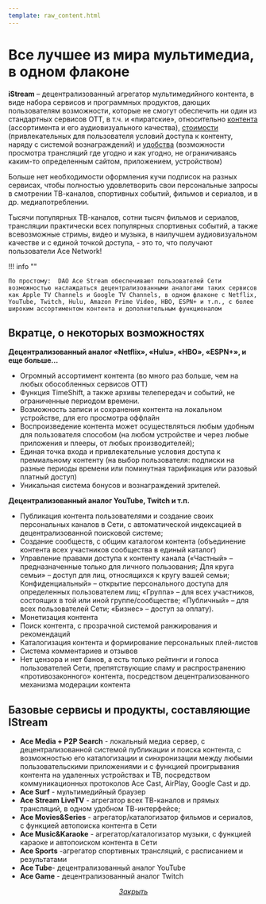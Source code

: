 ```yaml
---
template: raw_content.html
---
```


# Все лучшее из мира мультимедиа, в одном флаконе

**iStream** –  децентрализованный агрегатор мультимедийного контента, в виде набора сервисов и программных продуктов, дающих пользователям возможности, которые не смогут обеспечить ни один из стандартных сервисов ОТТ, в т.ч. и «пиратские», относительно <span style="text-decoration:underline;">контента</span> (ассортимента и его аудиовизуального качества), <span style="text-decoration:underline;">стоимости</span> (привлекательных для пользователя условий доступа к контенту, наряду с системой вознаграждений) и <span style="text-decoration:underline;">удобства</span> (возможности просмотра трансляций где угодно и как угодно, не ограничиваясь каким-то определенным сайтом, приложением, устройством)

Больше нет необходимости оформления кучи подписок на разных сервисах, чтобы полностью удовлетворить свои персональные запросы в смотрении ТВ-каналов, спортивных событий, фильмов и сериалов, и в др. медиапотреблении.

Тысячи популярных ТВ-каналов, сотни тысяч фильмов и сериалов, трансляции практически всех популярных спортивных событий, а также всевозможные стримы, видео и музыка, в наилучшем аудиовизуальном качестве и с единой точкой доступа, - это то, что получают пользователи Ace Network!

!!! info ""

    По простому:  DAO Ace Stream обеспечивают пользователей Сети возможностью наслаждаться децентрализованными аналогами таких сервисов как Apple TV Channels и Google TV Channels, в одном флаконе с Netflix, YouTube, Twitch, Hulu, Amazon Prime Video, HBO, ESPN+ и т.п., с более широким ассортиментом контента и дополнительным функционалом


## Вкратце, о некоторых возможностях

**Децентрализованный аналог «Netflix», «Hulu», «HBO», «ESPN+», и еще больше…**

- Огромный ассортимент контента (во много раз больше, чем на любых обособленных сервисов ОТТ)
- Функция TimeShift, а также архивы телепередач и событий, не ограниченные периодом времени.
- Возможность записи и сохранения контента на локальном устройстве, для его просмотра оффлайн
- Воспроизведение контента может осуществляться любым удобным для пользователя способом (на любом устройстве и через любые приложения и плееры, от любых производителей);
- Единая точка входа и привлекательные условия доступа к премиальному контенту (на выбор пользователя: подписки на разные периоды времени или поминутная тарификация или разовый платный доступ)
- Уникальная система бонусов и вознаграждений зрителей.


**Децентрализованный аналог YouTube, Twitch и т.п.**

- Публикация контента пользователями и создание своих персональных каналов в Сети, с автоматической индексацией в децентрализованной поисковой системе;
- Создание сообществ, с общим каталогом контента (объединение контента всех участников сообщества в единый каталог)
- Управление правами доступа к контенту канала («Частный» – предназначенные только для личного пользования; Для круга семьи» – доступ для лиц, относящихся к кругу вашей семьи; Конфиденциальный» – открытие персонального доступа для определенных пользователем лиц; «Группа» – для всех участников, состоящих в той или иной группе/сообществе; «Публичный» – для всех пользователей Сети; «Бизнес» – доступ за оплату).
- Монетизация контента
- Поиск контента, с прозрачной системой ранжирования и рекомендаций
- Каталогизация контента и формирование персональных плей-листов
- Система комментариев и отзывов
- Нет цензора и нет банов, а есть только рейтинги и голоса пользователей Сети, препятствующие спаму и распространению «противозаконного» контента, посредством децентрализованного механизма модерации контента


## Базовые сервисы и продукты, составляющие IStream

- **Ace Media + P2P Search** - локальный медиа сервер, с децентрализованной системой публикации и поиска контента, с возможностью его каталогизации и синхронизации между любыми пользовательскими приложениями и с функцией проигрывания контента на удаленных устройствах и ТВ, посредством коммуникационных протоколов Ace Cast, AirPlay, Google Cast и др.
- **Ace Surf** -  мультимедийный браузер
- **Ace Stream LiveTV** - агрегатор всех ТВ-каналов и прямых трансляций, в одном удобном ТВ-интерфейсе;
- **Ace Movies&Series** - агрегатор/каталогизатор фильмов и сериалов, с функцией автопоиска контента в Сети
- **Ace Music&Karaoke** - агрегатор/каталогизатор музыки, с функцией караоке и автопоиском контента в Сети
- **Ace Sports** -агрегатор спортивных трансляций, с расписанием и результатами
- **Ace Tube**- децентрализованный аналог YouTube
- **Ace Game** - децентрализованный аналог Twitch

<p style="text-align: center">
    <em>
        <a class="md-button mdx-button--transparent-light close-popup-inner" href="#">
            Закрыть
        </a>
    </em>
</p>
